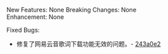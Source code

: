 New Features: None
Breaking Changes: None  
Enhancement: None

Fixed Bugs:  

- 修复了网易云音歌词下载功能无效的问题。- [243a0e2](https://github.com/real-zony/ZonyLrcToolsX/commit/243a0e2559d3d9925dfcb96d11e2c1b1372363e6)